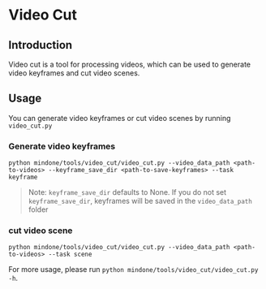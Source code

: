 # Video Cut

## Introduction
Video cut is a tool for processing videos, which can be used to generate video keyframes and cut video scenes.


## Usage

You can generate video keyframes or cut video scenes by running `video_cut.py`

### Generate video keyframes

```
python mindone/tools/video_cut/video_cut.py --video_data_path <path-to-videos> --keyframe_save_dir <path-to-save-keyframes> --task keyframe
```
> Note: `keyframe_save_dir` defaults to None. If you do not set `keyframe_save_dir`, keyframes will be saved in the `video_data_path` folder

### cut video scene

```
python mindone/tools/video_cut/video_cut.py --video_data_path <path-to-videos> --task scene
```

For more usage, please run `python mindone/tools/video_cut/video_cut.py -h`.
